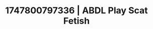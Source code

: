 ---
categories:
- Natural curves
- Stepsister roleplay
- Roleplay fantasies
- Queer kinks
- Intimate POV
image: /assets/images/1747800797336.jpg
layout: post
seo:
  description: Featured content with exclusive Scat Fetish, ABDL Play. HD images available.
  keywords: Scat Fetish, ABDL Play
  og_image: /assets/images/1747800797336.jpg
  schema_type: VisualArtwork
tags:
- ABDL Play
- '#1747800797336'
- Scat Fetish
title: 1747800797336 | ABDL Play Scat Fetish
---